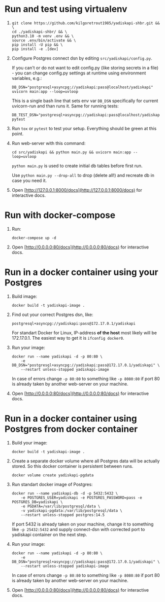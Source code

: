 # Run and test using virtualenv #

1)  ```
    git clone https://github.com/kilgoretrout1985/yadiskapi-shbr.git && \
    cd ./yadiskapi-shbr/ && \
    python3.10 -m venv .env && \
    source .env/bin/activate && \
    pip install -U pip && \
    pip install -e .[dev]
    ```

2)  Configure Postgres connect dsn by editing `src/yadiskapi/config.py`.

    If you can't or do not want to edit config.py (like storing secrets in 
    a file) - you can change config.py settings at runtime using environment 
    variables, e.g.:
    
    ```
    DB_DSN="postgresql+asyncpg://yadiskapi:pass@localhost/yadiskapi" uvicorn main:app --loop=uvloop
    ```

    This is a single bash line that sets env var `DB_DSN` specifically for 
    current uvicorn-run and than runs it. Same for running tests:

    ```
    DB_TEST_DSN="postgresql+asyncpg://yadiskapi:pass@localhost/yadiskapi_test" pytest
    ```

3)  Run `tox` or `pytest` to test your setup. Everything should be green at this point.

4)  Run web-server with this command:
    ```
    cd src/yadiskapi && python main.py && uvicorn main:app --loop=uvloop
    ```

    `python main.py` is used to create initial db tables before first run. 
    
    Use `python main.py --drop-all` to drop (delete all!) and recreate db in case you need it.

5)  Open [http://127.0.0.1:8000/docs](http://127.0.0.1:8000/docs) for interactive docs.


# Run with docker-compose #

1)  Run:
    ```
    docker-compose up -d
    ```

2)  Open [http://0.0.0.0:80/docs](http://0.0.0.0:80/docs) for interactive docs.


# Run in a docker container using your Postgres #

1)  Build image:
    
    ```
    docker build -t yadiskapi-image .
    ```

2)  Find out your correct Postgres dsn, like:
    
    ```
    postgresql+asyncpg://yadiskapi:pass@172.17.0.1/yadiskapi
    ```

    For standart Docker for Linux, IP-address **of the host** most likely will 
    be 172.17.0.1. The easiest way to get it is `ifconfig docker0`.

2)  Run your image:
    
    ```
    docker run --name yadiskapi -d -p 80:80 \
        -e DB_DSN="postgresql+asyncpg://yadiskapi:pass@172.17.0.1/yadiskapi" \
        --restart unless-stopped yadiskapi-image
    ```

    In case of errors change `-p 80:80` to something like `-p 8080:80` if port 
    80 is already taken by another web-server on your machine.

4)  Open [http://0.0.0.0:80/docs](http://0.0.0.0:80/docs) for interactive docs.


# Run in a docker container using Postgres from docker container #

1)  Build your image:
    
    ```
    docker build -t yadiskapi-image .
    ```

2)  Create a separate docker volume where all Postgres data 
    will be actually stored. So this docker container is persistent between runs.

    ```
    docker volume create yadiskapi-pgdata
    ```

3)  Run standart docker image of Postgres:
    
    ```
    docker run --name yadiskapi-db -d -p 5432:5432 \
        -e POSTGRES_USER=yadiskapi -e POSTGRES_PASSWORD=pass -e POSTGRES_DB=yadiskapi \
        -e PGDATA=/var/lib/postgresql/data \
        -v yadiskapi-pgdata:/var/lib/postgresql/data \
        --restart unless-stopped postgres:14.5
    ```

    If port 5432 is already taken on your machine, change it to something like
    `-p 25432:5432` and supply connect-dsn with corrected port to yadiskapi container
    on the next step.

4)  Run your image:
    
    ```
    docker run --name yadiskapi -d -p 80:80 \
        -e DB_DSN="postgresql+asyncpg://yadiskapi:pass@172.17.0.1/yadiskapi" \
        --restart unless-stopped yadiskapi-image
    ```

    In case of errors change `-p 80:80` to something like `-p 8080:80` if port 
    80 is already taken by another web-server on your machine.

5)  Open [http://0.0.0.0:80/docs](http://0.0.0.0:80/docs) for interactive docs.

